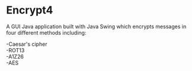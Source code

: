 # Encrypt4 <br />

A GUI Java application built with Java Swing which encrypts messages in four different methods including: <br /> 

 -Caesar's cipher <br /> 
 -ROT13 <br /> 
 -A1Z26 <br /> 
 -AES <br /> 
